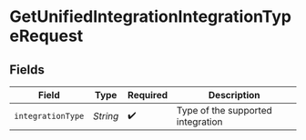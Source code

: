 # GetUnifiedIntegrationIntegrationTypeRequest


## Fields

| Field                             | Type                              | Required                          | Description                       |
| --------------------------------- | --------------------------------- | --------------------------------- | --------------------------------- |
| `integrationType`                 | *String*                          | :heavy_check_mark:                | Type of the supported integration |
